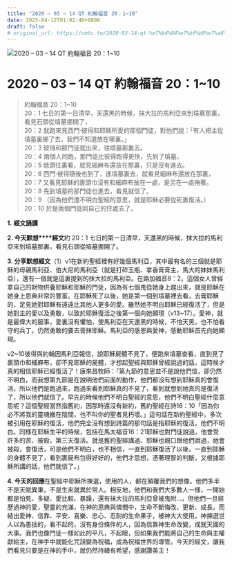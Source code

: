 ```yaml
---
title: "2020 – 03 – 14 QT 約翰福音 20：1~10"
date: 2025-04-12T01:02:40+0800
draft: false
# original_url: https://cmtc.tw/2020-03-14-qt-%e7%b4%84%e7%bf%b0%e7%a6%8f%e9%9f%b3-20%ef%bc%9a110
---
```


![2020 – 03 – 14 QT 約翰福音 20：1~10](/images/qt.jpg   "2020 – 03 – 14 QT 約翰福音 20：1~10")

# 2020 – 03 – 14 QT 約翰福音 20：1~10

> 約翰福音 20：1~10  
> 20：1 七日的第一日清早，天還黑的時候，抹大拉的馬利亞來到墳墓那裏，看見石頭從墳墓挪開了，  
> 20：2 就跑來見西門‧彼得和耶穌所愛的那個門徒，對他們說：「有人把主從墳墓裏挪了去，我們不知道放在哪裏。」  
> 20：3 彼得和那門徒就出來，往墳墓那裏去。  
> 20：4 兩個人同跑，那門徒比彼得跑得更快，先到了墳墓，  
> 20：5 低頭往裏看，就見細麻布還放在那裏，只是沒有進去。  
> 20：6 西門‧彼得隨後也到了，進墳墓裏去，就看見細麻布還放在那裏，  
> 20：7 又看見耶穌的裹頭巾沒有和細麻布放在一處，是另在一處捲著。  
> 20：8 先到墳墓的那門徒也進去，看見就信了。  
> 20：9 （因為他們還不明白聖經的意思，就是耶穌必要從死裏復活。）  
> 20：10 於是兩個門徒回自己的住處去了。

**1.** **經文誦讀**

**2. 今天默想****經文**約 20：1 七日的第一日清早，天還黑的時候，抹大拉的馬利亞來到墳墓那裏，看見石頭從墳墓挪開了。

**3. 分享默想經文**（1）v1在新約聖經裡有好幾個馬利亞，其中最有名的三個就是耶穌的母親馬利亞、伯大尼的馬利亞（就是打碎玉瓶、拿香膏膏主，馬大的妹妹馬利亞），還有一個就是這裏提到的抹大拉的馬利亞。在路加福音8：2，這個女人曾經拿自己的財物供養耶穌和耶穌的門徒，因為有七個鬼從她身上趕出來，就是耶穌在她身上恩典非常的豐富。在耶穌死了以後，她是第一個到墳墓裡去看，去膏耶穌的，足見她對耶穌有遠遠比其他人更多的愛。雖然她不明白耶穌已經復活了，但是她對主的愛以及勇敢，以致於耶穌復活之後第一個向她顯現（v13~17）。愛神，就是最偉大的服事，愛裏沒有懼怕，使馬利亞在天還黑的時候，不怕天黑，也不怕看守的兵丁，仍然勇敢的要去膏抹耶穌。馬利亞的感恩與愛神，感動耶穌首先向她顯現。

v2~10彼得與約翰因馬利亞報信，說耶穌屍體不見了，便跑來墳墓查看，直到見了裹頭巾和細麻布，卻不見耶穌的屍體，才想起聖經與耶穌曾經說過的話，這時候才真的相信耶穌已經復活了！康來昌牧師：「第九節的意思並不是說他們信，卻仍然不明白，而我想第九節是在說明他們前面的動作，他們都沒有想到耶穌真的會復活，所以他們是跑過來，跑過來看到耶穌真的不見了，看到就想到祂真的是復活了，所以他們就信了。早先的時候他們不明白聖經的意思，他們不明白聖經什麼意思呢？這個聖經當然指舊約，因那時還沒有新約，舊約聖經在詩16：10「因為你必不將我的靈魂撇在陰間，也不叫你的聖者見朽壞。」這句話在新約聖經中，多次被引用在耶穌的復活，他們完全沒有想到詩篇的那句話是指耶穌的復活，他們不明白。同樣在耶穌生平的時候，包括在馬太福音16：21耶穌也對門徒說過，他會受許多的苦、被殺，第三天復活。就是舊約聖經講過、耶穌也親口跟他們說過，祂會被殺，會復活，可是他們不明白，也不相信，一直到耶穌復活了以後，一直到耶穌的身體不見了，看到裹屍布包得好好的，他們才思想，憑著理智的判斷，又根據耶穌所講的話，他們就信了。」

**4. 今天的回應**在聖經中耶穌所揀選，使用的人，都在顛覆我們的想像。他們多半不是天賦異秉，不是生來就異於常人。相反地，他們和我們大多數人一樣，一開始都是怕死、多疑、愛比較、暴躁，還有抹大拉的馬利亞曾被鬼附…，但他們一旦經歷過神的愛，聖靈的充滿，在神的恩典與憐憫中，生命不斷悔改、更新、成長。而結出愛神、信靠、平安、喜樂、忠心、忍耐的生命果子，被神大大使用。神揀選世人以為愚拙的，看不起的，沒有身份條件的人，因為信靠神生命改變，成就天國的大事。我們也像門徒一樣如此的平凡，不起眼，但如果我們能將自己的生命與主權獻給主，在神手中就能化咒詛變為祝福，成為祝福世界的導管。今天的經文，讓我們看見只要是在神的手中，就仍然持續有希望，感謝讚美主！